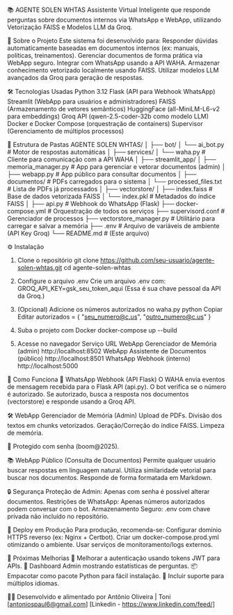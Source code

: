 📚 AGENTE SOLEN WHTAS
Assistente Virtual Inteligente que responde perguntas sobre documentos internos via WhatsApp e WebApp, utilizando Vetorização FAISS e Modelos LLM da Groq.

🚀 Sobre o Projeto
Este sistema foi desenvolvido para:
Responder dúvidas automaticamente baseadas em documentos internos (ex: manuais, políticas, treinamentos).
Gerenciar documentos de forma prática via WebApp seguro.
Integrar com WhatsApp usando a API WAHA.
Armazenar conhecimento vetorizado localmente usando FAISS.
Utilizar modelos LLM avançados da Groq para geração de respostas.

🛠️ Tecnologias Usadas
Python 3.12
Flask (API para Webhook WhatsApp)
Streamlit (WebApp para usuários e administradores)
FAISS (Armazenamento de vetores semânticos)
HuggingFace (all-MiniLM-L6-v2 para embeddings)
Groq API (qwen-2.5-coder-32b como modelo LLM)
Docker e Docker Compose (orquestração de containers)
Supervisor (Gerenciamento de múltiplos processos)

📂 Estrutura de Pastas
AGENTE SOLEN WHTAS/
│
├── bot/
│   └── ai_bot.py               # Motor de respostas automáticas
│
├── services/
│   └── waha.py                 # Cliente para comunicação com a API WAHA
│
├── streamlit_app/
│   ├── memoria_manager.py      # App para gerenciar e vetorar documentos (admin)
│   ├── webapp.py               # App público para consultar documentos
│   ├── documentos/             # PDFs carregados para o sistema
│   └── processed_files.txt     # Lista de PDFs já processados
│
├── vectorstore/
│   ├── index.faiss             # Base de dados vetorizada FAISS
│   └── index.pkl               # Metadados do índice FAISS
│
├── api.py                      # Webhook do WhatsApp (Flask)
├── docker-compose.yml          # Orquestração de todos os serviços
├── supervisord.conf            # Gerenciador de processos
├── vectorstore_manager.py      # Utilitário para carregar e salvar a memória
├── .env                        # Arquivo de variáveis de ambiente (API Key Groq)
└── README.md                   # (Este arquivo)

⚙️ Instalação
1. Clone o repositório
git clone https://github.com/seu-usuario/agente-solen-whtas.git
cd agente-solen-whtas

2. Configure o arquivo .env
Crie um arquivo .env com:
GROQ_API_KEY=gsk_seu_token_aqui
(Essa é sua chave pessoal da API da Groq.)

3. (Opcional) Adicione os números autorizados no waha.py
python
Copiar
Editar
autorizados = {
    "seu_numero@c.us",
    "outro_numero@c.us"
}
4. Suba o projeto com Docker
docker-compose up --build

5. Acesse no navegador
Serviço	URL
WebApp Gerenciador de Memória (admin)	http://localhost:8502
WebApp Assistente de Documentos (público)	http://localhost:8501
WhatsApp Webhook (interno)	http://localhost:5000

🧩 Como Funciona
📩 WhatsApp Webhook (API Flask)
O WAHA envia eventos de mensagem recebida para o Flask API (api.py).
O bot verifica se o número é autorizado.
Se autorizado, busca a resposta nos documentos (vectorstore) e responde usando a Groq API.

🛠️ WebApp Gerenciador de Memória (Admin)
Upload de PDFs.
Divisão dos textos em chunks vetorizados.
Geração/Correção do índice FAISS.
Limpeza de memória.

🔐 Protegido com senha (boom@2025).

📚 WebApp Público (Consulta de Documentos)
Permite qualquer usuário buscar respostas em linguagem natural.
Utiliza similaridade vetorial para buscar nos documentos.
Responde de forma formatada em Markdown.

🔒 Segurança
Proteção de Admin: Apenas com senha é possível alterar documentos.
Restrições de WhatsApp: Apenas números autorizados podem conversar com o bot.
Armazenamento Seguro: .env com chave privada não incluído no repositório.

🚀 Deploy em Produção
Para produção, recomenda-se:
Configurar domínio HTTPS reverso (ex: Nginx + Certbot).
Criar um docker-compose.prod.yml otimizando o ambiente.
Usar serviços de monitoramento/logs externos.

🧠 Próximas Melhorias
🔐 Melhorar a autenticação usando tokens JWT para APIs.
📝 Dashboard Admin mostrando estatísticas de perguntas.
📦 Empacotar como pacote Python para fácil instalação.
💬 Incluir suporte para múltiplos idiomas.

👨‍💻 Desenvolvido e alimentado por
Antônio Oliveira | Toni
[antoniospaul6@gmail.com]
[Linkedin - https://www.linkedin.com/feed/]
